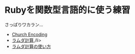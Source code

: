 <h1>Rubyを関数型言語的に使う練習</h1>

さっぱりワカラン...

<ul>
  <li><a href="https://en.wikipedia.org/wiki/Church_encoding">Church Encoding</a></li>
  <li><a href="https://ja.wikipedia.org/wiki/ラムダ計算">ラムダ計算</a>,/li>
  <li><a href="https://uid0130.blogspot.com/2013/05/x.html">ラムダ計算の使い方</a></li>
</ul>
